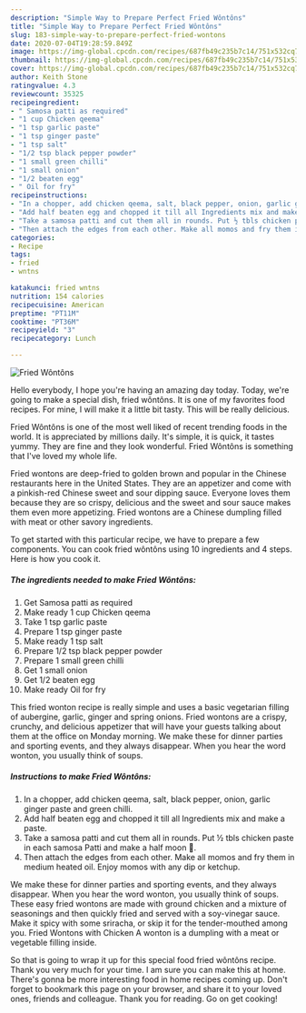 ```yaml
---
description: "Simple Way to Prepare Perfect Fried Wôntôns"
title: "Simple Way to Prepare Perfect Fried Wôntôns"
slug: 183-simple-way-to-prepare-perfect-fried-wontons
date: 2020-07-04T19:28:59.849Z
image: https://img-global.cpcdn.com/recipes/687fb49c235b7c14/751x532cq70/fried-wontons-recipe-main-photo.jpg
thumbnail: https://img-global.cpcdn.com/recipes/687fb49c235b7c14/751x532cq70/fried-wontons-recipe-main-photo.jpg
cover: https://img-global.cpcdn.com/recipes/687fb49c235b7c14/751x532cq70/fried-wontons-recipe-main-photo.jpg
author: Keith Stone
ratingvalue: 4.3
reviewcount: 35325
recipeingredient:
- " Samosa patti as required"
- "1 cup Chicken qeema"
- "1 tsp garlic paste"
- "1 tsp ginger paste"
- "1 tsp salt"
- "1/2 tsp black pepper powder"
- "1 small green chilli"
- "1 small onion"
- "1/2 beaten egg"
- " Oil for fry"
recipeinstructions:
- "In a chopper, add chicken qeema, salt, black pepper, onion, garlic ginger paste and green chilli."
- "Add half beaten egg and chopped it till all Ingredients mix and make a paste."
- "Take a samosa patti and cut them all in rounds. Put ½ tbls chicken paste in each samosa Patti and make a half moon 🥟."
- "Then attach the edges from each other. Make all momos and fry them in medium heated oil. Enjoy momos with any dip or ketchup."
categories:
- Recipe
tags:
- fried
- wntns

katakunci: fried wntns 
nutrition: 154 calories
recipecuisine: American
preptime: "PT11M"
cooktime: "PT36M"
recipeyield: "3"
recipecategory: Lunch

---
```



![Fried Wôntôns](https://img-global.cpcdn.com/recipes/687fb49c235b7c14/751x532cq70/fried-wontons-recipe-main-photo.jpg)

Hello everybody, I hope you're having an amazing day today. Today, we're going to make a special dish, fried wôntôns. It is one of my favorites food recipes. For mine, I will make it a little bit tasty. This will be really delicious.

Fried Wôntôns is one of the most well liked of recent trending foods in the world. It is appreciated by millions daily. It's simple, it is quick, it tastes yummy. They are fine and they look wonderful. Fried Wôntôns is something that I've loved my whole life.

Fried wontons are deep-fried to golden brown and popular in the Chinese restaurants here in the United States. They are an appetizer and come with a pinkish-red Chinese sweet and sour dipping sauce. Everyone loves them because they are so crispy, delicious and the sweet and sour sauce makes them even more appetizing. Fried wontons are a Chinese dumpling filled with meat or other savory ingredients.


To get started with this particular recipe, we have to prepare a few components. You can cook fried wôntôns using 10 ingredients and 4 steps. Here is how you cook it.

<!--inarticleads1-->

##### The ingredients needed to make Fried Wôntôns:

1. Get  Samosa patti as required
1. Make ready 1 cup Chicken qeema
1. Take 1 tsp garlic paste
1. Prepare 1 tsp ginger paste
1. Make ready 1 tsp salt
1. Prepare 1/2 tsp black pepper powder
1. Prepare 1 small green chilli
1. Get 1 small onion
1. Get 1/2 beaten egg
1. Make ready  Oil for fry


This fried wonton recipe is really simple and uses a basic vegetarian filling of aubergine, garlic, ginger and spring onions. Fried wontons are a crispy, crunchy, and delicious appetizer that will have your guests talking about them at the office on Monday morning. We make these for dinner parties and sporting events, and they always disappear. When you hear the word wonton, you usually think of soups. 

<!--inarticleads2-->

##### Instructions to make Fried Wôntôns:

1. In a chopper, add chicken qeema, salt, black pepper, onion, garlic ginger paste and green chilli.
1. Add half beaten egg and chopped it till all Ingredients mix and make a paste.
1. Take a samosa patti and cut them all in rounds. Put ½ tbls chicken paste in each samosa Patti and make a half moon 🥟.
1. Then attach the edges from each other. Make all momos and fry them in medium heated oil. Enjoy momos with any dip or ketchup.


We make these for dinner parties and sporting events, and they always disappear. When you hear the word wonton, you usually think of soups. These easy fried wontons are made with ground chicken and a mixture of seasonings and then quickly fried and served with a soy-vinegar sauce. Make it spicy with some sriracha, or skip it for the tender-mouthed among you. Fried Wontons with Chicken A wonton is a dumpling with a meat or vegetable filling inside. 

So that is going to wrap it up for this special food fried wôntôns recipe. Thank you very much for your time. I am sure you can make this at home. There's gonna be more interesting food in home recipes coming up. Don't forget to bookmark this page on your browser, and share it to your loved ones, friends and colleague. Thank you for reading. Go on get cooking!
